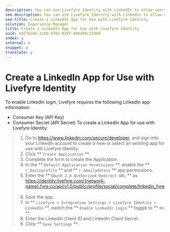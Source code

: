 ```yaml
---
description: You can use Livefyre Identity with LinkedIn to allow users to use their LinkedIn logins to interact Apps on your site.
seo-description: You can use Livefyre Identity with LinkedIn to allow users to use their LinkedIn logins to interact Apps on your site.
seo-title: Create a LinkedIn App for Use with Livefyre Identity
solution: Experience Manager
title: Create a LinkedIn App for Use with Livefyre Identity
uuid: e02762eb-3c60-4703-8297-8b6489c22db0
index: y
internal: n
snippet: y
translate: y
---
```


# Create a LinkedIn App for Use with Livefyre Identity

To enable LinkedIn login, Livefyre requires the following LinkedIn app information:

* Consumer Key (API Key)
* Consumer Secret (API Secret)
To create a LinkedIn App for use with Livefyre Identity:

>1. Go to https://www.linkedin.com/secure/developer, and sign into your LinkedIn account to create a new or select an existing app for use with Livefyre Identity.
>1. Click ** `Create Application` **.
>1. Complete the form to create the Application.
>1. In the ** `Default Application Permissions` **, enable the ** `r_basicprofile` ** and ** `r_emailaddress` ** app permissions.
>1. Enter the ** `OAuth 2.0 Authorized Redirect URL` ** as https://identity.livefyre.com/{network-name}.fyre.co/api/v1.0/public/profile/social/complete/linkedin_fyre.
>1. Save the app.
>1. In ** `Livefyre > Integration Settings > Livefyre Identity > LinkedIn` **, switch the ** `Enable LinkedIn Login` ** toggle to ** `On` **.
>1. Enter the LinkedIn Client ID and LinkedIn Client Secret.
>1. Click ** `Save Settings` **.
